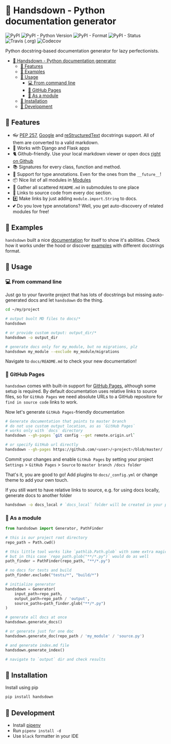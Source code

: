 # 🙌 Handsdown - Python documentation generator

![PyPI](https://img.shields.io/pypi/v/handsdown)
![PyPI - Python Version](https://img.shields.io/pypi/pyversions/handsdown)
![PyPI - Format](https://img.shields.io/pypi/format/handsdown)
![PyPI - Status](https://img.shields.io/pypi/status/handsdown)
![Travis (.org)](https://img.shields.io/travis/vemel/handsdown)
![Codecov](https://img.shields.io/codecov/c/github/vemel/handsdown)

Python docstring-based documentation generator for lazy perfectionists.

- [🙌 Handsdown - Python documentation generator](#%f0%9f%99%8c-handsdown---python-documentation-generator)
  - [🔬 Features](#%f0%9f%94%ac-features)
  - [🐏 Examples](#%f0%9f%90%8f-examples)
  - [🎉 Usage](#%f0%9f%8e%89-usage)
    - [💻 From command line](#%f0%9f%92%bb-from-command-line)
    - [📝 GitHub Pages](#%f0%9f%93%9d-github-pages)
    - [🧩 As a module](#%f0%9f%a7%a9-as-a-module)
  - [🐶 Installation](#%f0%9f%90%b6-installation)
  - [🔧 Development](#%f0%9f%94%a7-development)

## 🔬 Features

- 👓 [PEP 257](https://www.python.org/dev/peps/pep-0257/), [Google](http://google.github.io/styleguide/pyguide.html#38-comments-and-docstrings) and [reStructuredText](https://www.python.org/dev/peps/pep-0287/) docstrings support. All of them are converted to a valid markdown.
- 🐍 Works with Django and Flask apps
- 🐈 Github-friendly. Use your local markdown viewer or open docs
  [right on Github](https://github.com/vemel/handsdown/blob/master/docs/README.md)
- 📚 Signatures for every class, function and method.
- 🚀 Support for type annotations. Even for the ones from the `__future__`!
- 📦 Nice list of all modules in [Modules](https://github.com/vemel/handsdown/blob/master/docs/README.md)
- 🔎 Gather all scattered `README.md` in submodules to one place
- 🚧 Links to source code from every doc section.
- #️⃣ Make links by just adding `module.import.String` to docs. 
- 💕 Do you love type annotations? Well, you get auto-discovery of related modules for free!

## 🐏 Examples

`handsdown` built a nice
[documentation](https://github.com/vemel/handsdown/blob/master/docs/README.md) for
itself to show it's abilities. Check how it works under the hood or discover
[examples](https://github.com/vemel/handsdown/blob/master/docs/examples_index.md)
with different docstrings format.

## 🎉 Usage

### 💻 From command line

Just go to your favorite project that has lots of docstrings but missing
auto-generated docs and let `handsdown` do the thing.

```bash
cd ~/my/project

# output buolt MD files to docs/*
handsdown

# or provide custom output: output_dir/*
handsdown -o output_dir

# generate docs only for my_module, but no migrations, plz
handsdown my_module --exclude my_module/migrations
```

Navigate to `docs/README.md` to check your new documentation!

### 📝 GitHub Pages

`handsdown` comes with built-in support for [GitHub Pages](https://pages.github.com/),
although some setup is required. By default documentation uses relative links to source files,
so for `GitHub Pages` we need absolute URLs to a GitHub repositore for `find in source code`
links to work.

Now let's generate `GitHub Pages`-friendly documentation

```bash
# Generate documentation that points to master branch
# do not use custom output location, as as `GitHub Pages`
# works only with `docs` directory
handsdown --gh-pages `git config --get remote.origin.url`

# or specify GitHub url directly
handsdown --gh-pages https://github.com/<user>/<project>/blob/master/
```

Commit your changes and enable `GitHub Pages` by setting your project
`Settings` > `GitHub Pages` > `Source` to `master branch /docs folder`

That's it, you are good to go! Add plugins to `docs/_config.yml` or change
theme to add your own touch.

If you still want to have relative links to source, e.g. for using docs locally,
generate docs to another folder

```bash
handsdown -o docs_local # `docs_local` folder will be created in your project root
```

### 🧩 As a module

```python
from handsdown import Generator, PathFinder

# this is our project root directory
repo_path = Path.cwd()

# this little tool works like `pathlib.Path.glob` with some extra magic
# but in this case `repo_path.glob("**/*.py")` would do as well
path_finder = PathFinder(repo_path, "**/*.py")

# no docs for tests and build
path_finder.exclude("tests/*", "build/*")

# initialize generator
handsdown = Generator(
    input_path=repo_path,
    output_path=repo_path / 'output',
    source_paths=path_finder.glob("**/*.py")
)

# generate all docs at once
handsdown.generate_docs()

# or generate just for one doc
handsdown.generate_doc(repo_path / 'my_module' / 'source.py')

# and generate index.md file
handsdown.generate_index()

# navigate to `output` dir and check results
```

## 🐶 Installation

Install using pip

```bash
pip install handsdown
```

## 🔧 Development

- Install [pipenv](https://pypi.org/project/pipenv/)
- Run `pipenv install -d`
- Use `black` formatter in your IDE
